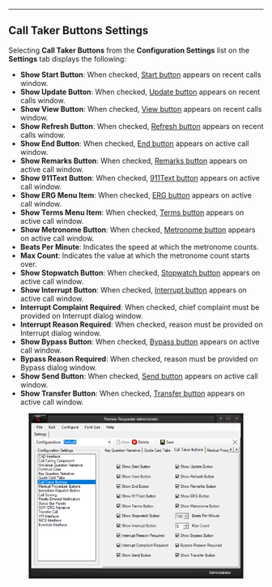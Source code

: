   ---------------------------------
  **Call Taker Buttons Settings**
  ---------------------------------

Selecting **Call Taker Buttons** from the **Configuration Settings**
list on the **Settings** tab displays the following:

-   **Show Start Button**: When checked, [Start
    button](<Starting a Case.md>) appears on recent calls window.
-   **Show Update Button**: When checked, [Update
    button](<Update Case.md>) appears on recent calls window.
-   **Show View Button**: When checked, [View
    button](<Ending a Case.md>) appears on recent calls window.
-   **Show Refresh Button**: When checked, [Refresh
    button](<Update Case.md>) appears on recent calls window.
-   **Show End Button**: When checked, [End
    button](<Ending a Case.md>) appears on active call window.
-   **Show Remarks Button**: When checked, [Remarks
    button](<Narrative.md>) appears on active call window.
-   **Show 911Text Button**: When checked, [911Text
    button](<Text To 9-1-1.md>) appears on active call window.
-   **Show ERG Menu Item**: When checked, [ERG
    button](<NAERG Guide Book.md>) appears on active call window.
-   **Show Terms Menu Item**: When checked, [Terms
    button](<Medical Terms.md>) appears on active call window.
-   **Show Metronome Button**: When checked, [Metronome
    button](<Starting a Case.md>) appears on active call window.
-   **Beats Per Minute**: Indicates the speed at which the metronome
    counts.
-   **Max Count**: Indicates the value at which the metronome count
    starts over.
-   **Show Stopwatch Button**: When checked, [Stopwatch
    button](<Starting a Case.md>) appears on active call window.
-   **Show Interrupt Button**: When checked, [Interrupt
    button](<Starting a Case.md>) appears on active call window.
-   **Interrupt Complaint Required**: When checked, chief complaint must
    be provided on Interrupt dialog window.
-   **Interrupt Reason Required**: When checked, reason must be provided
    on Interrupt dialog window.
-   **Show Bypass Button**: When checked, [Bypass
    button](<Starting a Case.md>) appears on active call window.
-   **Bypass Reason Required**: When checked, reason must be provided on
    Bypass dialog window.
-   **Show Send Button**: When checked, [Send
    button](<Starting a Case.md>) appears on active call window.
-   **Show Transfer Button**: When checked, [Transfer
    button](<Starting a Case.md>) appears on active call window.

<figure><img src=".gitbook/assets/Call Buttons Settings_files/Image001.png" alt=""><figcaption></figcaption></figure> 
